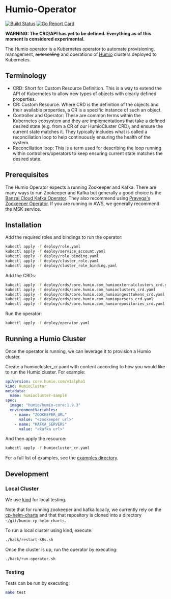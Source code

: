 # Humio-Operator

[![Build Status](https://github.com/humio/humio-operator/workflows/CI/badge.svg)](https://github.com/humio/humio-operator/actions?query=workflow%3ACI)
[![Go Report Card](https://goreportcard.com/badge/github.com/humio/humio-operator)](https://goreportcard.com/report/github.com/humio/humio-operator)


**WARNING: The CRD/API has yet to be defined. Everything as of this moment is considered experimental.**

The Humio operator is a Kubernetes operator to automate provisioning, management, ~~autoscaling~~ and operations of [Humio](https://humio.com) clusters deployed to Kubernetes.

## Terminology

- CRD: Short for Custom Resource Definition. This is a way to extend the API of Kubernetes to allow new types of objects with clearly defined properties.
- CR: Custom Resource. Where CRD is the definition of the objects and their available properties, a CR is a specific instance of such an object.
- Controller and Operator: These are common terms within the Kubernetes ecosystem and they are implementations that take a defined desired state (e.g. from a CR of our HumioCluster CRD), and ensure the current state matches it. They typically includes what is called a reconciliation loop to help continuously ensuring the health of the system.
- Reconciliation loop: This is a term used for describing the loop running within controllers/operators to keep ensuring current state matches the desired state.

## Prerequisites

The Humio Operator expects a running Zookeeper and Kafka. There are many ways to run Zookeeper and Kafka but generally a good choice is the [Banzai Cloud Kafka Operator](https://operatorhub.io/operator/banzaicloud-kafka-operator). They also recommend using [Pravega's Zookeeper Operator](https://github.com/pravega/zookeeper-operator). If you are running in AWS, we generally recommend the MSK service.

## Installation

Add the required roles and bindings to run the operator:

```bash
kubectl apply -f deploy/role.yaml
kubectl apply -f deploy/service_account.yaml
kubectl apply -f deploy/role_binding.yaml
kubectl apply -f deploy/cluster_role.yaml
kubectl apply -f deploy/cluster_role_binding.yaml
```

Add the CRDs:

```bash
kubectl apply -f deploy/crds/core.humio.com_humioexternalclusters_crd.yaml
kubectl apply -f deploy/crds/core.humio.com_humioclusters_crd.yaml
kubectl apply -f deploy/crds/core.humio.com_humioingesttokens_crd.yaml
kubectl apply -f deploy/crds/core.humio.com_humioparsers_crd.yaml
kubectl apply -f deploy/crds/core.humio.com_humiorepositories_crd.yaml
```

Run the operator:

```bash
kubectl apply -f deploy/operator.yaml
```

## Running a Humio Cluster

Once the operator is running, we can leverage it to provision a Humio cluster.

Create a humiocluster_cr.yaml with content according to how you would like to run the Humio cluster. For example:

```yaml
apiVersion: core.humio.com/v1alpha1
kind: HumioCluster
metadata:
  name: humiocluster-sample
spec:
  image: "humio/humio-core:1.9.3"
  environmentVariables:
    - name: "ZOOKEEPER_URL"
      value: "<zookeeper url>"
    - name: "KAFKA_SERVERS"
      value: "<kafka url>"
```

And then apply the resource:

```bash
kubectl apply -f humiocluster_cr.yaml
```

For a full list of examples, see the [examples directory](https://github.com/humio/humio-operator/tree/master/examples).

## Development

### Local Cluster

We use [kind](https://kind.sigs.k8s.io/) for local testing.

Note that for running zookeeper and kafka locally, we currently rely on the [cp-helm-charts](https://github.com/humio/cp-helm-charts) and that that repository is cloned into a directory `~/git/humio-cp-helm-charts`.

To run a local cluster using kind, execute:

```bash
./hack/restart-k8s.sh 
```

Once the cluster is up, run the operator by executing:
```bash
./hack/run-operator.sh
```

### Testing

Tests can be run by executing:

```bash
make test
```
